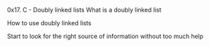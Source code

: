 0x17. C - Doubly linked lists
What is a doubly linked list

How to use doubly linked lists

Start to look for the right source of information without too much help
